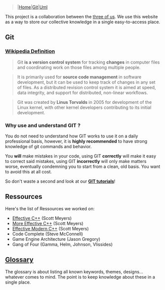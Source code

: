 > |[Home](/index.md)|[Git](/gittutorial.md)|[Uml](/UML/index.md)

This project is a collaboration between the [three of us](team.md). We use this website as a 
way to store our collective knowledge in a single easy-to-access place.

## Git

### [Wikipedia Definition](https://en.wikipedia.org/wiki/Git)

> Git **is a version control system** for tracking 
> **changes** in computer files and coordinating 
> work on those files among multiple people.  

> It is primarily used for **source code
> management** in software development,
> but it can be used to keep track of 
> changes in any set of files. As a 
> distributed revision control system it is
> aimed at speed, data integrity, and 
> support for distributed, non-linear 
> workflows.  
    
> Git was created by **Linus Torvalds** in 
> 2005 for development of the Linux 
> kernel, with other kernel developers 
> contributing to its initial development.  

### Why use and understand GIT ?

You do not need to understand how GIT works to use it on a daily professional basis, 
however, it is **highly recommended** to have strong knowledge
of git commands and behavior.

You **will** make mistakes in your code, using GIT **correctly**
will make it easy to correct said mistakes, using GIT **incorrectly** 
will only make matters worse, 
eventually condemning you to start from a clean, old basis. You want to avoid this at all cost.

So don't waste a second and look at our **[GIT tutorials](gittutorial.md)**!

## Ressources

Here's the list of Ressources we worked on:
+ [Effective C++](effectivemoderncpp.md) (Scott Meyers)
+ [More Effective C++]([More-Effective-Cpp]-Index) (Scott Meyers)
+ [Effective Modern C++](effectivemoderncpp.md) (Scott Meyers)
+ Code Complete (Steve McConnell)
+ Game Engine Architecture (Jason Gregory)
+ Gang of Four (Gamma, Helm, Johnson, Vlissides)

## [Glossary](glossary.md)

The glossary is about listing all known keywords, themes, designs... whatever comes to mind.
The point is to keep knowledge about these in a single place.